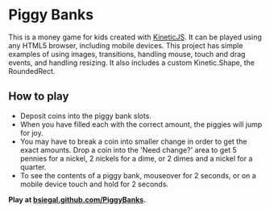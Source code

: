 Piggy Banks
==================================================

This is a money game for kids created with [KineticJS](http://www.kineticjs.com/).  It can be played using any HTML5 browser, including mobile devices.  This project has simple examples of using images, transitions,  handling mouse, touch and drag events, and handling resizing.  It also includes a custom Kinetic.Shape, the RoundedRect.

How to play
--------------------------------------
* Deposit coins into the piggy bank slots.
* When you have filled each with the correct amount, the piggies will jump for joy.
* You may have to break a coin into smaller change in order to get the exact amounts.  Drop a coin into the 'Need change?' area to get 5 pennies for a nickel, 2 nickels for a dime, or 2 dimes and a nickel for a quarter.
* To see the contents of a piggy bank, mouseover for 2 seconds, or on a mobile device touch and hold for 2 seconds.

**Play at [bsiegal.github.com/PiggyBanks](http://bsiegal.github.com/PiggyBanks).**

